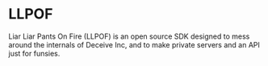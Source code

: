 # LLPOF
Liar Liar Pants On Fire (LLPOF) is an open source SDK designed to mess around the internals of Deceive Inc, and to make private servers and an API just for funsies.
